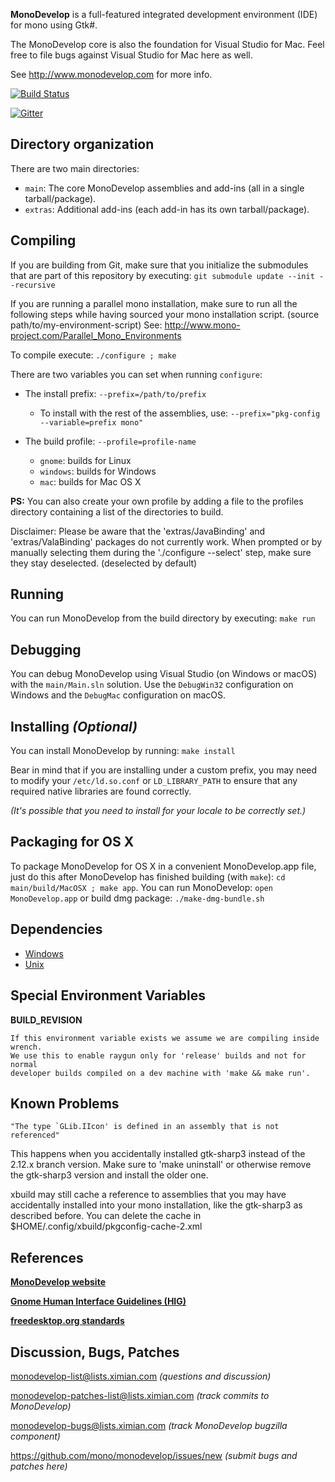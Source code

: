 **MonoDevelop** is a full-featured integrated development environment (IDE) for mono using Gtk#.

The MonoDevelop core is also the foundation for Visual Studio for Mac.
Feel free to file bugs against Visual Studio for Mac here as well.

See http://www.monodevelop.com for more info.

[![Build Status](http://jenkins.mono-project.com/job/test-monodevelop-mainline/badge/icon)](http://jenkins.mono-project.com/job/test-monodevelop-mainline/)

[![Gitter](https://badges.gitter.im/Join%20Chat.svg)](https://gitter.im/mono/monodevelop?utm_source=badge&utm_medium=badge&utm_campaign=pr-badge&utm_content=badge)

Directory organization
----------------------

There are two main directories:

 * `main`: The core MonoDevelop assemblies and add-ins (all in a single
    tarball/package).
 * `extras`: Additional add-ins (each add-in has its own
    tarball/package).

Compiling
---------

If you are building from Git, make sure that you initialize the submodules
that are part of this repository by executing:
`git submodule update --init --recursive`

If you are running a parallel mono installation, make sure to run all the following steps
while having sourced your mono installation script. (source path/to/my-environment-script)
See: http://www.mono-project.com/Parallel_Mono_Environments

To compile execute:
`./configure ; make`

There are two variables you can set when running `configure`:

* The install prefix: `--prefix=/path/to/prefix`

  * To install with the rest of the assemblies, use:
  `--prefix="pkg-config --variable=prefix mono"`

* The build profile: `--profile=profile-name`

  * `gnome`: builds for Linux
  * `windows`: builds for Windows
  * `mac`: builds for Mac OS X

**PS:** You can also create your own profile by adding a file to the profiles directory containing a list of the directories to build.

Disclaimer: Please be aware that the 'extras/JavaBinding' and 'extras/ValaBinding' packages do not currently work. When prompted or by manually selecting them during the './configure --select' step, make sure they stay deselected. (deselected by default)

Running
-------

You can run MonoDevelop from the build directory by executing:
`make run`

Debugging
---------

You can debug MonoDevelop using Visual Studio (on Windows or macOS) with the
`main/Main.sln` solution. Use the `DebugWin32` configuration on Windows and the
`DebugMac` configuration on macOS.

Installing *(Optional)*
----------

You can install MonoDevelop by running:
`make install`

Bear in mind that if you are installing under a custom prefix, you may need to modify your `/etc/ld.so.conf` or `LD_LIBRARY_PATH` to ensure that any required native libraries are found correctly.

*(It's possible that you need to install for your locale to be
correctly set.)*

Packaging for OS X
-----------------

To package MonoDevelop for OS X in a convenient MonoDevelop.app
file, just do this after MonoDevelop has finished building (with
`make`): `cd main/build/MacOSX ; make app`.
You can run MonoDevelop: `open MonoDevelop.app` or build dmg package: `./make-dmg-bundle.sh`

Dependencies
------------

- [Windows](https://github.com/mono/md-website/blob/gh-pages/developers/building-monodevelop.md#prerequisites-and-source)
- [Unix](http://www.monodevelop.com/developers/building-monodevelop/#linux)

Special Environment Variables
-----------------------------

**BUILD_REVISION**

	If this environment variable exists we assume we are compiling inside wrench.
	We use this to enable raygun only for 'release' builds and not for normal
	developer builds compiled on a dev machine with 'make && make run'.


Known Problems
-----------------------------

```
"The type `GLib.IIcon' is defined in an assembly that is not referenced"
```

This happens when you accidentally installed gtk-sharp3 instead of the 2.12.x branch version.
Make sure to 'make uninstall' or otherwise remove the gtk-sharp3 version and install the older one.

xbuild may still cache a reference to assemblies that you may have accidentally installed into your mono installation,
like the gtk-sharp3 as described before. You can delete the cache in $HOME/.config/xbuild/pkgconfig-cache-2.xml



References
----------

**[MonoDevelop website](http://www.monodevelop.com)**

**[Gnome Human Interface Guidelines (HIG)](https://developer.gnome.org/hig/stable/)**

**[freedesktop.org standards](http://freedesktop.org/Standards/)**

Discussion, Bugs, Patches
-------------------------

monodevelop-list@lists.ximian.com *(questions and discussion)*

monodevelop-patches-list@lists.ximian.com *(track commits to MonoDevelop)*

monodevelop-bugs@lists.ximian.com *(track MonoDevelop bugzilla component)*

https://github.com/mono/monodevelop/issues/new *(submit bugs and patches here)*

